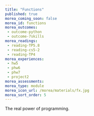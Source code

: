 ```yaml
---
title: "Functions"
published: true
morea_coming_soon: false
morea_id: functions
morea_outcomes:
 - outcome-python
 - outcome-7skills
morea_readings:
 - reading-TP5.8 
 - reading-cs5-2
 - reading-TP4
morea_experiences:
 - hw5
 - phw6
 - phw7
 - project2
morea_assessments:
morea_type: module
morea_icon_url: /morea/materials/fx.jpg
morea_sort_order: 5
---
```


The real power of programming.